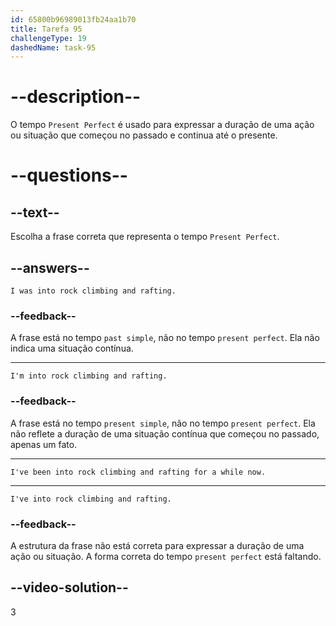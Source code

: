 ```yaml
---
id: 65800b96989013fb24aa1b70
title: Tarefa 95
challengeType: 19
dashedName: task-95
---
```


# --description--

O tempo `Present Perfect` é usado para expressar a duração de uma ação ou situação que começou no passado e continua até o presente.

# --questions--

## --text--

Escolha a frase correta que representa o tempo `Present Perfect`.

## --answers--

`I was into rock climbing and rafting.`

### --feedback--

A frase está no tempo `past simple`, não no tempo `present perfect`. Ela não indica uma situação contínua.

---

`I'm into rock climbing and rafting.`

### --feedback--

A frase está no tempo `present simple`, não no tempo `present perfect`. Ela não reflete a duração de uma situação contínua que começou no passado, apenas um fato.

---

`I've been into rock climbing and rafting for a while now.`

---

`I've into rock climbing and rafting.`

### --feedback--

A estrutura da frase não está correta para expressar a duração de uma ação ou situação. A forma correta do tempo `present perfect` está faltando.

## --video-solution--

3

